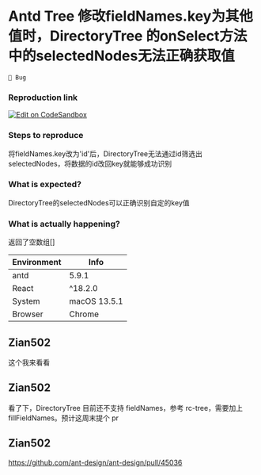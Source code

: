 # Antd Tree 修改fieldNames.key为其他值时，DirectoryTree 的onSelect方法中的selectedNodes无法正确获取值

`🐛 Bug`

### Reproduction link

[![Edit on CodeSandbox](https://codesandbox.io/static/img/play-codesandbox.svg)](https://codesandbox.io/s/antd-reproduction-template-forked-p96w9l?file=/index.js)

### Steps to reproduce

将fieldNames.key改为'id'后，DirectoryTree无法通过id筛选出selectedNodes，将数据的id改回key就能够成功识别

### What is expected?

DirectoryTree的selectedNodes可以正确识别自定的key值

### What is actually happening?

返回了空数组[]

| Environment | Info         |
| ----------- | ------------ |
| antd        | 5.9.1        |
| React       | ^18.2.0      |
| System      | macOS 13.5.1 |
| Browser     | Chrome       |

<!-- generated by ant-design-issue-helper. DO NOT REMOVE -->

## Zian502

这个我来看看

## Zian502

看了下，DirectoryTree 目前还不支持 fieldNames，参考 rc-tree，需要加上 fillFieldNames。预计这周末提个 pr

## Zian502

https://github.com/ant-design/ant-design/pull/45036
